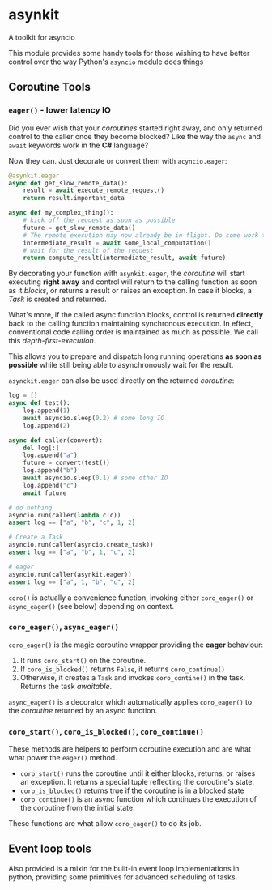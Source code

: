 # asynkit
A toolkit for asyncio

This module provides some handy tools for those wishing to have better control over the
way Python's `asyncio` module does things

## Coroutine Tools

### `eager()` - lower latency IO

Did you ever wish that your _coroutines_ started right away, and only returned control to
the caller once they become blocked?  Like the way the `async` and `await` keywords work in the __C#__ language?

Now they can.  Just decorate or convert them with `acyncio.eager`:

```python
@asynkit.eager
async def get_slow_remote_data():
    result = await execute_remote_request()
    return result.important_data

async def my_complex_thing():
    # kick off the request as soon as possible
    future = get_slow_remote_data()
    # The remote execution may now already be in flight. Do some work taking time
    intermediate_result = await some_local_computation()
    # wait for the result of the request
    return compute_result(intermediate_result, await future)
```

By decorating your function with `asynkit.eager`, the _coroutine_ will start executing __right away__ and
control will return to the calling function as soon as it _blocks_, or returns a result or raises
an exception.  In case it blocks, a _Task_ is created and returned. 

What's more, if the called async function blocks, control is returned __directly__ back to the
calling function maintaining synchronous execution.  In effect, conventional code
calling order is maintained as much as possible.  We call this _depth-first-execution_.

This allows you to prepare and dispatch long running operations __as soon as possible__ while
still being able to asynchronously wait for the result.

`asynckit.eager` can also be used directly on the returned _coroutine_:
```python
log = []
async def test():
    log.append(1)
    await asyncio.sleep(0.2) # some long IO
    log.append(2)

async def caller(convert):
    del log[:]
    log.append("a")
    future = convert(test())
    log.append("b")
    await asyncio.sleep(0.1) # some other IO
    log.append("c")
    await future

# do nothing
asyncio.run(caller(lambda c:c))
assert log == ["a", "b", "c", 1, 2]

# Create a Task
asyncio.run(caller(asyncio.create_task))
assert log == ["a", "b", 1, "c", 2]

# eager
asyncio.run(caller(asynkit.eager))
assert log == ["a", 1, "b", "c", 2]
```

`coro()` is actually a convenience function, invoking either `coro_eager()` or `async_eager()` (see below) depending on context.

### `coro_eager()`, `async_eager()`

`coro_eager()` is the magic coroutine wrapper providing the __eager__ behaviour:

1. It runs `coro_start()` on the coroutine.
2. If `coro_is_blocked()` returns `False`, it returns `coro_continue()`
3. Otherwise, it creates a `Task` and invokes `coro_contine()` in the task.  Returns the task _awaitable_.

`async_eager()` is a decorator which automatically applies `coro_eager()` to the _coroutine_ returned by an async function.

### `coro_start()`, `coro_is_blocked()`, `coro_continue()`

These methods are helpers to perform coroutine execution and are what what power the `eager()` method.

- `coro_start()` runs the coroutine until it either blocks, returns, or raises an exception.  It returns a special tuple reflecting the coroutine's
  state.
- `coro_is_blocked()` returns true if the coroutine is in a blocked state
- `coro_continue()` is an async function which continues the execution of the coroutine from the initial state.

These functions are what allow `coro_eager()` to do its job.

## Event loop tools

Also provided is a mixin for the built-in event loop implementations in python, providing some primitives for advanced
scheduling of tasks.
